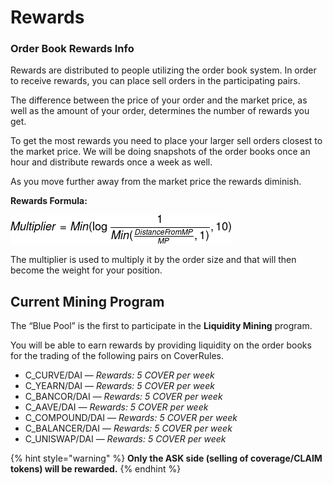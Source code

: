 # Rewards

### **Order Book Rewards Info**

Rewards are distributed to people utilizing the order book system. In order to receive rewards, you can place sell orders in the participating pairs. 

The difference between the price of your order and the market price, as well as the amount of your order, determines the number of rewards you get. 

To get the most rewards you need to place your larger sell orders closest to the market price. We will be doing snapshots of the order books once an hour and distribute rewards once a week as well.

As you move further away from the market price the rewards diminish.



**Rewards Formula:** 

![](../.gitbook/assets/codecogseqn.png)

The multiplier is used to multiply it by the order size and that will then become the weight for your position.

## Current Mining Program <a id="3f9c"></a>

The “Blue Pool” is the first to participate in the **Liquidity Mining** program. 

You will be able to earn rewards by providing liquidity on the order books for the trading of the following pairs on CoverRules.

* C\_CURVE/DAI — _Rewards: 5 COVER per week_
* C\_YEARN/DAI — _Rewards: 5 COVER per week_
* C\_BANCOR/DAI — _Rewards: 5 COVER per week_
* C\_AAVE/DAI — _Rewards: 5 COVER per week_
* C\_COMPOUND/DAI — _Rewards: 5 COVER per week_
* C\_BALANCER/DAI — _Rewards: 5 COVER per week_
* C\_UNISWAP/DAI — _Rewards: 5 COVER per week_

{% hint style="warning" %}
**Only the ASK side \(selling of coverage/CLAIM tokens\) will be rewarded.**
{% endhint %}


